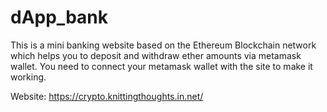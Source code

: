 # dApp_bank
This is a mini banking website based on the Ethereum Blockchain network which helps you to deposit and withdraw ether amounts via metamask wallet.
You need to connect your metamask wallet with the site to make it working.

Website: https://crypto.knittingthoughts.in.net/

